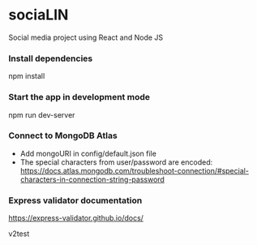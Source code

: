 # sociaLIN

Social media project using React and Node JS

### Install dependencies

npm install

### Start the app in development mode

npm run dev-server

### Connect to MongoDB Atlas

- Add mongoURI in config/default.json file
- The special characters from user/password are encoded:
  https://docs.atlas.mongodb.com/troubleshoot-connection/#special-characters-in-connection-string-password

### Express validator documentation

https://express-validator.github.io/docs/

v2test
